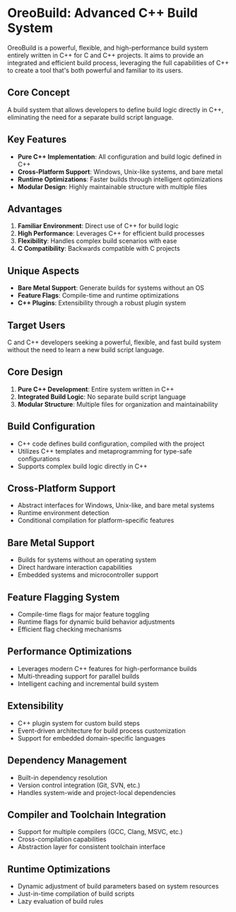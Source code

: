 # OreoBuild: Advanced C++ Build System

OreoBuild is a powerful, flexible, and high-performance build system entirely written in C++ for C and C++ projects. It aims to provide an integrated and efficient build process, leveraging the full capabilities of C++ to create a tool that's both powerful and familiar to its users.

## Core Concept

A build system that allows developers to define build logic directly in C++, eliminating the need for a separate build script language.

## Key Features

- **Pure C++ Implementation**: All configuration and build logic defined in C++
- **Cross-Platform Support**: Windows, Unix-like systems, and bare metal
- **Runtime Optimizations**: Faster builds through intelligent optimizations
- **Modular Design**: Highly maintainable structure with multiple files

## Advantages

1. **Familiar Environment**: Direct use of C++ for build logic
2. **High Performance**: Leverages C++ for efficient build processes
3. **Flexibility**: Handles complex build scenarios with ease
4. **C Compatibility**: Backwards compatible with C projects

## Unique Aspects

- **Bare Metal Support**: Generate builds for systems without an OS
- **Feature Flags**: Compile-time and runtime optimizations
- **C++ Plugins**: Extensibility through a robust plugin system

## Target Users

C and C++ developers seeking a powerful, flexible, and fast build system without the need to learn a new build script language.

## Core Design

1. **Pure C++ Development**: Entire system written in C++
2. **Integrated Build Logic**: No separate build script language
3. **Modular Structure**: Multiple files for organization and maintainability

## Build Configuration

- C++ code defines build configuration, compiled with the project
- Utilizes C++ templates and metaprogramming for type-safe configurations
- Supports complex build logic directly in C++

## Cross-Platform Support

- Abstract interfaces for Windows, Unix-like, and bare metal systems
- Runtime environment detection
- Conditional compilation for platform-specific features

## Bare Metal Support

- Builds for systems without an operating system
- Direct hardware interaction capabilities
- Embedded systems and microcontroller support

## Feature Flagging System

- Compile-time flags for major feature toggling
- Runtime flags for dynamic build behavior adjustments
- Efficient flag checking mechanisms

## Performance Optimizations

- Leverages modern C++ features for high-performance builds
- Multi-threading support for parallel builds
- Intelligent caching and incremental build system

## Extensibility

- C++ plugin system for custom build steps
- Event-driven architecture for build process customization
- Support for embedded domain-specific languages

## Dependency Management

- Built-in dependency resolution
- Version control integration (Git, SVN, etc.)
- Handles system-wide and project-local dependencies

## Compiler and Toolchain Integration

- Support for multiple compilers (GCC, Clang, MSVC, etc.)
- Cross-compilation capabilities
- Abstraction layer for consistent toolchain interface

## Runtime Optimizations

- Dynamic adjustment of build parameters based on system resources
- Just-in-time compilation of build scripts
- Lazy evaluation of build rules